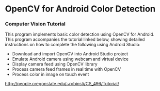# OpenCV for Android Color Detection
### Computer Vision Tutorial

This program implements basic color detection using OpenCV for Android.
This program accompanies the tutorial linked below, showing detailed instructions on how to complete the following using Android Studio:

* Download and import OpenCV into Android Studio project
* Emulate Android camera using webcam and virtual device
* Display camera feed using OpenCV library
* Process camera feed frames in real time with OpenCV
* Process color in image on touch event


http://people.oregonstate.edu/~robinsti/CS_496/Tutorial/
